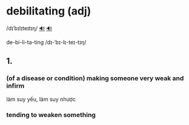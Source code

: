 # debilitating (adj)

/dɪˈbɪlɪteɪtɪŋ/ [🔊](https://www.oxfordlearnersdictionaries.com/media/english/uk_pron/d/deb/debil/debilitating__gb_1.mp3) [🔊](https://www.oxfordlearnersdictionaries.com/media/english/us_pron/d/deb/debil/debilitating__us_1.mp3)

de-bi-li-ta-ting /dɪ-ˈbɪ-lɪ-teɪ-tɪŋ/

## 1.

### (of a disease or condition) making someone very weak and infirm

làm suy yếu, làm suy nhược

### tending to weaken something